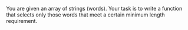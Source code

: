 You are given an array of strings (words). Your task is to write a function that selects only those words that meet a certain minimum length requirement.


